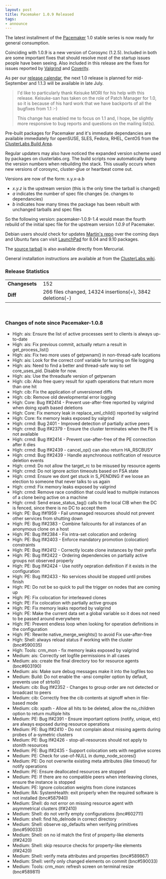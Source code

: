 ```yaml
---
layout: post
title: Pacemaker 1.0.9 Released
tags:
- announce
---
```

The latest installment of the
[Pacemaker](http://www.clusterlabs.org/wiki/Pacemaker) 1.0 stable series is
now ready for general consumption.

Coinciding with 1.0.9 is a new version of Corosync (1.2.5). Included in both
are some important fixes that should resolve most of the startup issues people
have been seeing. Also included in this release are the fixes for issues
reported by [Valgrind](http://valgrind.org/) and
[Coverity](http://www.coverity.com/products/static-analysis.html).

As per our [release calendar](http://www.clusterlabs.org/wiki/ReleaseCalendar),
the next 1.0 release is planned for mid-September and 1.1.3 will be
available in late July.

> I'd like to particularly thank Keisuke MORI for his help with this release.
> Keisuke-san has taken on the role of Patch Manager for 1.0, so it is because
> of his hard work that we have backports of all the bugfixes from 1.1 :-)
>
> This change has enabled me to focus on 1.1 and, I hope, be slightly more
> responsive to bug reports and questions on the mailing list(s).

Pre-built packages for Pacemaker and it's immediate dependancies are available
immediately for openSUSE, SLES, Fedora, RHEL, CentOS from the [ClusterLabs Build Area](http://www.clusterlabs.org/rpm/).

Regular updaters may also have noticed the expanded version scheme used by
packages on clusterlabs.org. The build scripts now automatically bump the
version numbers when rebuilding the stack. This usually occurs when new
versions of corosync, cluster-glue or heartbeat come out.

Versions are now of the form: x.y.x-a.b

  * _x.y.z_ is the upstream version (this is the only time the tarball is changed)
  * _a_ indicates the number of spec file changes (ie. changes to dependancies)
  * _b_ indicates how many times the package has been rebuilt with unchanged tarballs and spec files

So the following version: pacemaker-1.0.9-1.4 would mean the fourth rebuild of
the initial spec file for the upstream version _1.0.9_ of Pacemaker.

Debian users should check for updates [Martin's repo](http://clusterlabs.org/wiki/Install#Debian) over the coming days and
Ubuntu fans can visit [LaunchPad](https://edge.launchpad.net/~ubuntu-ha-maintainers/+archive/ppa) for 8.04 and 9.10 packages.

The [source tarball](http://hg.clusterlabs.org/pacemaker/stable-1.0/archive/Pacemaker-1.0.9.tar.bz2) is also available directly from Mercurial.

General installation instructions are available at from the [ClusterLabs wiki](http://clusterlabs.org/wiki/Install).

### Release Statistics

<table><tr><td><strong>Changesets&nbsp;</strong></td> <td> 152 </td>
</tr><tr><td><strong>Diff</strong></td> <td>266 files changed, 14324 insertions(+), 3842
deletions(-)</td> </tr></table><br/>

### Changes of note since Pacemaker-1.0.8

  * High: ais: Ensure the list of active processes sent to clients is always up-to-date
  * High: ais: Fix previous commit, actually return a result in get_process_list()
  * High: ais: Fix two more uses of getpwnam() in non-thread-safe locations
  * High: ais: Look for the correct conf variable for turning on file logging
  * High: ais: Need to find a better and thread-safe way to set core_uses_pid. Disable for now.
  * High: ais: Use the threadsafe version of getpwnam
  * High: cib: Also free query result for xpath operations that return more than one hit
  * High: cib: Fix the application of unversioned diffs
  * High: cib: Remove old developmental error logging
  * High: Core: Bug lf#2414 - Prevent use-after-free reported by valgrind when doing xpath based deletions
  * High: Core: Fix memory leak in replace_xml_child() reported by valgrind
  * High: Core: fix memory leaks exposed by valgrind
  * High: crmd: Bug 2401 - Improved detection of partially active peers
  * High: crmd: Bug lf#2379 - Ensure the cluster terminates when the PE is not available
  * High: crmd: Bug lf#2414 - Prevent use-after-free of the PE connection after it dies
  * High: crmd: Bug lf#2439 - cancel_op() can also return HA_RSCBUSY
  * High: crmd: Bug lf#2439 - Handle asynchronous notification of resource deletion events
  * High: crmd: Do not allow the target_rc to be misused by resource agents
  * High: crmd: Do not ignore action timeouts based on FSA state
  * High: crmd: Ensure we dont get stuck in S_PENDING if we loose an election to someone that never talks to us again
  * High: crmd: Fix memory leaks exposed by valgrind
  * High: crmd: Remove race condition that could lead to multiple instances of a clone being active on a machine
  * High: crmd: Send erase_status_tag() calls to the local CIB when the DC is fenced, since there is no DC to accept them
  * High: PE: Bug lf#1959 - Fail unmanaged resources should not prevent other services from shutting down
  * High: PE: Bug lf#2383 - Combine failcounts for all instances of an anonymous clone on a host
  * High: PE: Bug lf#2384 - Fix intra-set colocation and ordering
  * High: PE: Bug lf#2403 - Enforce mandatory promotion (colocation) constraints
  * High: PE: Bug lf#2412 - Correctly locate clone instances by their prefix
  * High: PE: Bug lf#2422 - Ordering dependencies on partially active groups not observed properly
  * High: PE: Bug lf#2424 - Use notify oepration definition if it exists in the configuration
  * High: PE: Bug lf#2433 - No services should be stopped until probes finish
  * High: PE: Do not be so quick to pull the trigger on nodes that are coming up
  * High: PE: Fix colocation for interleaved clones
  * High: PE: Fix colocation with partially active groups
  * High: PE: Fix memory leaks reported by valgrind
  * High: PE: Make the current data set a global variable so it does not need to be passed around everywhere
  * High: PE: Prevent endless loop when looking for operation definitions in the configuration
  * High: PE: Rewrite native_merge_weights() to avoid Fix use-after-free
  * High: Shell: always reload status if working with the cluster (bnc#590035)
  * High: Tools: crm_mon - fix memory leaks exposed by valgrind
  * Medium: ais: Correctly set logfile permissions in all cases
  * Medium: ais: create the final directory too for resource agents (bnc#603190)
  * Medium: ais: Make sure debug messages make it into the logfiles too
  * Medium: Build: Do not enable the -ansi compiler option by default, prevents use of strtoll()
  * Medium: cib: Bug lf#2352 - Changes to group order are not detected or broadcast to peers
  * Medium: cib: Correctly free the cib contents at signoff when in file-based mode
  * Medium: cib: xpath - Allow all hits to be deleted, allow the no_children option to return multiple hits
  * Medium: PE: Bug lf#2391 - Ensure important options (notify, unique, etc) are always exposed during resource operations
  * Medium: PE: Bug lf#2410 - Do not complain about missing agents during probes of a-symetric clusters
  * Medium: PE: Bug lf#2426 - stop-all-resources should not apply to stonith resources
  * Medium: PE: Bug lf#2435 - Support colocation sets with negative scores
  * Medium: PE: Check for use-of-NULL in dump_node_scores()
  * Medium: PE: Do not overwrite existing meta attributes (like timeout) for notify operations
  * Medium: PE: Ensure deallocated resources are stopped
  * Medium: PE: If there are no compatible peers when interleaving clones, ensure the instance is stopped
  * Medium: PE: Ignore colocation weights from clone instances
  * Medium: RA: SystemHealth: exit properly when the required software is not installed (bnc#587940)
  * Medium: Shell: do not error on missing resource agent with asymmetrical clusters (lf#2410)
  * Medium: Shell: do not verify empty configurations (bnc#602711)
  * Medium: shell: find hb_delnode in correct directory
  * Medium: Shell: observe op_defaults when verifying primitives (bnc#590033)
  * Medium: Shell: on no id match the first of property-like elements (lf#2420)
  * Medium: Shell: skip resource checks for property-like elements (lf#2420)
  * Medium: Shell: verify meta attributes and properties (bnc#589867)
  * Medium: Shell: verify only changed elements on commit (bnc#590033)
  * Medium: Tools: crm_mon: refresh screen on terminal resize (bnc#589811)


